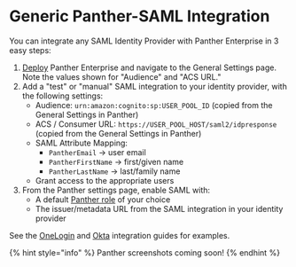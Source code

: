 # Generic Panther-SAML Integration
You can integrate any SAML Identity Provider with Panther Enterprise in 3 easy steps:

1. [Deploy](../../quick-start.md) Panther Enterprise and navigate to the General Settings page. Note the values shown for "Audience" and "ACS URL."
2. Add a "test" or "manual" SAML integration to your identity provider, with the following settings:
    * Audience: `urn:amazon:cognito:sp:USER_POOL_ID` (copied from the General Settings in Panther)
    * ACS / Consumer URL: `https://USER_POOL_HOST/saml2/idpresponse` (copied from the General Settings in Panther)
    * SAML Attribute Mapping:
        * `PantherEmail` -> user email
        * `PantherFirstName` -> first/given name
        * `PantherLastName` -> last/family name
    * Grant access to the appropriate users
3. From the Panther settings page, enable SAML with:
    * A default [Panther role](../rbac.md) of your choice
    * The issuer/metadata URL from the SAML integration in your identity provider

See the [OneLogin](onelogin.md) and [Okta](okta.md) integration guides for examples.

{% hint style="info" %}
Panther screenshots coming soon!
{% endhint %}
